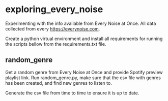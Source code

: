 # exploring_every_noise
Experimenting with the info available from Every Noise at Once. All data collected from every https://everynoise.com.

Create a python virtual environment and install all requirements for running the scripts bellow from the requirements.txt file.

## random_genre
Get a random genre from Every Noise at Once and provide Spotify preview playlist link.
Run random_genre.py, make sure that the csv file with genres has been created, and find new genres to listen to.

Generate the csv file from time to time to ensure it is up to date.
